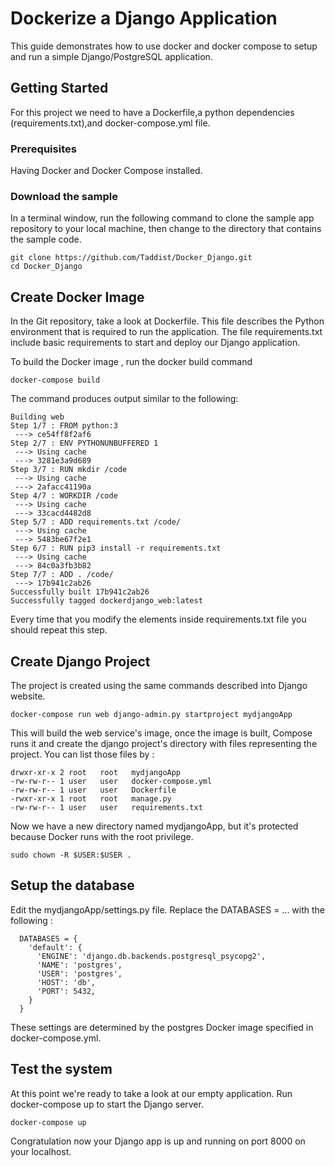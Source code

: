 # Dockerize a Django Application

This guide demonstrates how to use docker and docker compose to setup and run a simple Django/PostgreSQL application.

## Getting Started

For this project we need to have a Dockerfile,a python dependencies (requirements.txt),and docker-compose.yml file.

### Prerequisites

Having Docker and Docker Compose installed.

### Download the sample 

In a terminal window, run the following command to clone the sample app repository to your local machine, then change to the directory that contains the sample code.

```
git clone https://github.com/Taddist/Docker_Django.git
cd Docker_Django
```

## Create Docker Image

In the Git repository, take a look at Dockerfile. This file describes the Python environment that is required to run the application. The file requirements.txt include basic requirements to start and deploy our Django application.

To build the Docker image , run the docker build command 

```
docker-compose build 
```
The command produces output similar to the following:
```
Building web
Step 1/7 : FROM python:3
 ---> ce54ff8f2af6
Step 2/7 : ENV PYTHONUNBUFFERED 1
 ---> Using cache
 ---> 3281e3a9d689
Step 3/7 : RUN mkdir /code
 ---> Using cache
 ---> 2afacc41190a
Step 4/7 : WORKDIR /code
 ---> Using cache
 ---> 33cacd4482d8
Step 5/7 : ADD requirements.txt /code/
 ---> Using cache
 ---> 5483be67f2e1
Step 6/7 : RUN pip3 install -r requirements.txt
 ---> Using cache
 ---> 84c0a3fb3b82
Step 7/7 : ADD . /code/
 ---> 17b941c2ab26
Successfully built 17b941c2ab26
Successfully tagged dockerdjango_web:latest
```
Every time that you modify the elements inside requirements.txt file you should repeat this step.

## Create Django Project
The project is created using the same commands described into Django website.
```
docker-compose run web django-admin.py startproject mydjangoApp
```
This will build the web service's image, once the image is built, Compose runs it and create the django project's directory with files representing the project. You can list those files by :

```
drwxr-xr-x 2 root   root   mydjangoApp
-rw-rw-r-- 1 user   user   docker-compose.yml
-rw-rw-r-- 1 user   user   Dockerfile
-rwxr-xr-x 1 root   root   manage.py
-rw-rw-r-- 1 user   user   requirements.txt
```
Now we have a new directory named mydjangoApp, but it's protected because Docker runs with the root privilege.

```
sudo chown -R $USER:$USER .

```


## Setup the database 
Edit the mydjangoApp/settings.py file. Replace the DATABASES = ... with the following :

```
  DATABASES = {
    'default': {
      'ENGINE': 'django.db.backends.postgresql_psycopg2',
      'NAME': 'postgres',
      'USER': 'postgres',
      'HOST': 'db',
      'PORT': 5432,
    }
  }
```
These settings are determined by the postgres Docker image specified in docker-compose.yml.
## Test the system
At this point we're ready to take a look at our empty application. Run docker-compose up to start the Django server.
```
docker-compose up 
```
Congratulation now your Django app is up and running on port 8000 on your localhost. 
